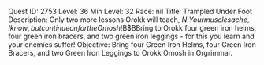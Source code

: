 Quest ID: 2753
Level: 36
Min Level: 32
Race: nil
Title: Trampled Under Foot
Description: Only two more lessons Orokk will teach, $N. Your muscles ache, I know, but continue on for the Omosh!$B$BBring to Orokk four green iron helms, four green iron bracers, and two green iron leggings - for this you learn and your enemies suffer!
Objective: Bring four Green Iron Helms, four Green Iron Bracers, and two Green Iron Leggings to Orokk Omosh in Orgrimmar.
